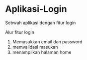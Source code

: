 # Aplikasi-Login
Sebwah aplikasi dengan fitur login

Alur fitur login
1. Memasukkan email dan password
2. memvalidasi masukan
3. menampilkan halaman home
